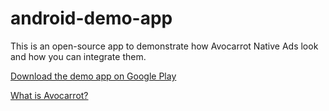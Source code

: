 android-demo-app
================

This is an open-source app to demonstrate how Avocarrot Native Ads look and how you can integrate them.

[Download the demo app on Google Play](https://play.google.com/store/apps/details?id=com.avocarrot.avocarrotdemoapp.main)

[What is Avocarrot?](http://www.avocarrot.com/) 
